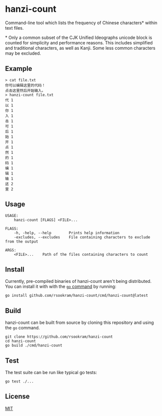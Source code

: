 # hanzi-count

Command-line tool which lists the frequency of Chinese characters\* within text
files.

\* Only a common subset of the CJK Unified Ideographs unicode block is counted
for simplicity and performance reasons. This includes simplified and
traditional characters, as well as Kanji. Some less common characters may be
excluded.


## Example

```shell
> cat file.txt
你可以编辑这里的代码！
点击这里然后开始输入。
> hanzi-count file.txt
代 1
以 1
你 1
入 1
击 1
可 1
后 1
始 1
开 1
点 1
然 1
的 1
码 1
编 1
辑 1
输 1
这 2
里 2
```


## Usage

```
USAGE:
    hanzi-count [FLAGS] <FILE>...

FLAGS:
    -h, -help, --help        Prints help information
    -excludes, --excludes    File containing characters to exclude from the output

ARGS:
    <FILE>...    Path of the files containing characters to count
```

## Install

Currently, pre-compiled binaries of hanzi-count aren't being distributed. You
can install it with with the [`go` command](https://golang.org/doc/install) by
running:

```shell
go install github.com/rsookram/hanzi-count/cmd/hanzi-count@latest
```


## Build

hanzi-count can be built from source by cloning this repository and using the
`go` command.

```shell
git clone https://github.com/rsookram/hanzi-count
cd hanzi-count
go build ./cmd/hanzi-count
```


## Test

The test suite can be run like typical go tests:

```shell
go test ./...
```


## License

[MIT](LICENSE)
